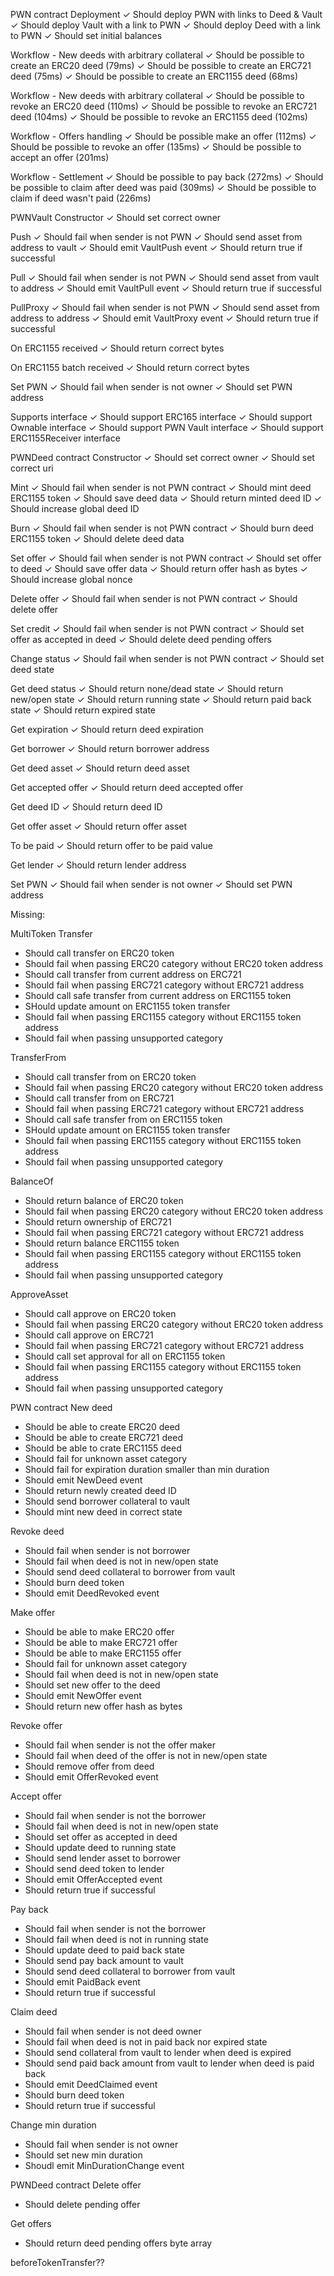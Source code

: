 PWN contract
Deployment
✓ Should deploy PWN with links to Deed & Vault
✓ Should deploy Vault with a link to PWN
✓ Should deploy Deed with a link to PWN
✓ Should set initial balances

Workflow - New deeds with arbitrary collateral
✓ Should be possible to create an ERC20 deed (79ms)
✓ Should be possible to create an ERC721 deed (75ms)
✓ Should be possible to create an ERC1155 deed (68ms)

Workflow - New deeds with arbitrary collateral
✓ Should be possible to revoke an ERC20 deed (110ms)
✓ Should be possible to revoke an ERC721 deed (104ms)
✓ Should be possible to revoke an ERC1155 deed (102ms)

Workflow - Offers handling
✓ Should be possible make an offer (112ms)
✓ Should be possible to revoke an offer (135ms)
✓ Should be possible to accept an offer (201ms)

Workflow - Settlement
✓ Should be possible to pay back (272ms)
✓ Should be possible to claim after deed was paid (309ms)
✓ Should be possible to claim if deed wasn't paid (226ms)


PWNVault
Constructor
✓ Should set correct owner

Push
✓ Should fail when sender is not PWN
✓ Should send asset from address to vault
✓ Should emit VaultPush event
✓ Should return true if successful

Pull
✓ Should fail when sender is not PWN
✓ Should send asset from vault to address
✓ Should emit VaultPull event
✓ Should return true if successful

PullProxy
✓ Should fail when sender is not PWN
✓ Should send asset from address to address
✓ Should emit VaultProxy event
✓ Should return true if successful

On ERC1155 received
✓ Should return correct bytes

On ERC1155 batch received
✓ Should return correct bytes

Set PWN
✓ Should fail when sender is not owner
✓ Should set PWN address

Supports interface
✓ Should support ERC165 interface
✓ Should support Ownable interface
✓ Should support PWN Vault interface
✓ Should support ERC1155Receiver interface


PWNDeed contract
Constructor
✓ Should set correct owner
✓ Should set correct uri

Mint
✓ Should fail when sender is not PWN contract
✓ Should mint deed ERC1155 token
✓ Should save deed data
✓ Should return minted deed ID
✓ Should increase global deed ID

Burn
✓ Should fail when sender is not PWN contract
✓ Should burn deed ERC1155 token
✓ Should delete deed data

Set offer
✓ Should fail when sender is not PWN contract
✓ Should set offer to deed
✓ Should save offer data
✓ Should return offer hash as bytes
✓ Should increase global nonce

Delete offer
✓ Should fail when sender is not PWN contract
✓ Should delete offer

Set credit
✓ Should fail when sender is not PWN contract
✓ Should set offer as accepted in deed
✓ Should delete deed pending offers

Change status
✓ Should fail when sender is not PWN contract
✓ Should set deed state

Get deed status
✓ Should return none/dead state
✓ Should return new/open state
✓ Should return running state
✓ Should return paid back state
✓ Should return expired state

Get expiration
✓ Should return deed expiration

Get borrower
✓ Should return borrower address

Get deed asset
✓ Should return deed asset

Get accepted offer
✓ Should return deed accepted offer

Get deed ID
✓ Should return deed ID

Get offer asset
✓ Should return offer asset

To be paid
✓ Should return offer to be paid value

Get lender
✓ Should return lender address

Set PWN
✓ Should fail when sender is not owner
✓ Should set PWN address


Missing:

MultiToken
Transfer
- Should call transfer on ERC20 token
- Should fail when passing ERC20 category without ERC20 token address
- Should call transfer from current address on ERC721
- Should fail when passing ERC721 category without ERC721 address
- Should call safe transfer from current address on ERC1155 token
- SHould update amount on ERC1155 token transfer
- Should fail when passing ERC1155 category without ERC1155 token address
- Should fail when passing unsupported category

TransferFrom
- Should call transfer from on ERC20 token
- Should fail when passing ERC20 category without ERC20 token address
- Should call transfer from on ERC721
- Should fail when passing ERC721 category without ERC721 address
- Should call safe transfer from on ERC1155 token
- SHould update amount on ERC1155 token transfer
- Should fail when passing ERC1155 category without ERC1155 token address
- Should fail when passing unsupported category

BalanceOf
- Should return balance of ERC20 token
- Should fail when passing ERC20 category without ERC20 token address
- Should return ownership of ERC721
- Should fail when passing ERC721 category without ERC721 address
- Should return balance ERC1155 token
- Should fail when passing ERC1155 category without ERC1155 token address
- Should fail when passing unsupported category

ApproveAsset
- Should call approve on ERC20 token
- Should fail when passing ERC20 category without ERC20 token address
- Should call approve on ERC721
- Should fail when passing ERC721 category without ERC721 address
- Should call set approval for all on ERC1155 token
- Should fail when passing ERC1155 category without ERC1155 token address
- Should fail when passing unsupported category


PWN contract
New deed
- Should be able to create ERC20 deed
- Should be able to create ERC721 deed
- Should be able to crate ERC1155 deed
- Should fail for unknown asset category
- Should fail for expiration duration smaller than min duration
- Should emit NewDeed event
- Should return newly created deed ID
- Should send borrower collateral to vault
- Should mint new deed in correct state

Revoke deed
- Should fail when sender is not borrower
- Should fail when deed is not in new/open state
- Should send deed collateral to borrower from vault
- Should burn deed token
- Should emit DeedRevoked event

Make offer
- Should be able to make ERC20 offer
- Should be able to make ERC721 offer
- Should be able to make ERC1155 offer
- Should fail for unknown asset category
- Should fail when deed is not in new/open state
- Should set new offer to the deed
- Should emit NewOffer event
- Should return new offer hash as bytes

Revoke offer
- Should fail when sender is not the offer maker
- Should fail when deed of the offer is not in new/open state
- Should remove offer from deed
- Should emit OfferRevoked event

Accept offer
- Should fail when sender is not the borrower
- Should fail when deed is not in new/open state
- Should set offer as accepted in deed
- Should update deed to running state
- Should send lender asset to borrower
- Should send deed token to lender
- Should emit OfferAccepted event
- Should return true if successful

Pay back
- Should fail when sender is not the borrower
- Should fail when deed is not in running state
- Should update deed to paid back state
- Should send pay back amount to vault
- Should send deed collateral to borrower from vault
- Should emit PaidBack event
- Should return true if successful

Claim deed
- Should fail when sender is not deed owner
- Should fail when deed is not in paid back nor expired state
- Should send collateral from vault to lender when deed is expired
- Should send paid back amount from vault to lender when deed is paid back
- Should emit DeedClaimed event
- Should burn deed token
- Should return true if successful

Change min duration
- Should fail when sender is not owner
- Should set new min duration
- Shoudl emit MinDurationChange event


PWNDeed contract
Delete offer
- Should delete pending offer

Get offers
- Should return deed pending offers byte array

beforeTokenTransfer??
